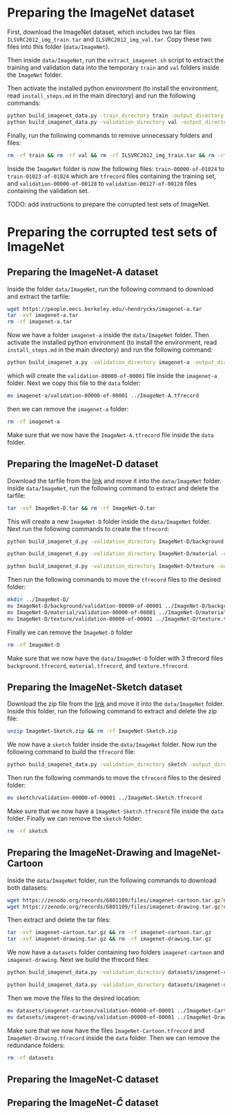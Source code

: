 # Preparing the ImageNet dataset

First, download the ImageNet dataset, which includes two tar files `ILSVRC2012_img_train.tar` and `ILSVRC2012_img_val.tar`. Copy these two files into this folder (`data/ImageNet`).

Then inside `data/ImageNet`, run the `extract_imagenet.sh` script to extract the training and validation data into the temporary `train` and `val` folders inside the `ImageNet` folder.

Then activate the installed python environment (to install the environment, read `install_steps.md` in the main directory) and run the following commands:
```bash
python build_imagenet_data.py -train_directory train -output_directory ${pwd}
python build_imagenet_data.py -validation_directory val -output_directory ${pwd}
```

Finally, run the following commands to remove unnecessary folders and files:
```bash
rm -rf train && rm -rf val && rm -rf ILSVRC2012_img_train.tar && rm -rf ILSVRC2012_img_val.tar
```

Inside the `ImageNet` folder is now the following files:
`train-00000-of-01024` to `train-01023-of-01024` which are `tfrecord` files containing the training set, and `validation-00000-of-00128` to `validation-00127-of-00128` files containing the validation set.

TODO: add instructions to prepare the corrupted test sets of ImageNet.

# Preparing the corrupted test sets of ImageNet

## Preparing the ImageNet-A dataset

Inside the folder `data/ImageNet`, run the following command to download and extract the tarfile:
```bash
wget https://people.eecs.berkeley.edu/~hendrycks/imagenet-a.tar
tar -xvf imagenet-a.tar
rm -rf imagenet-a.tar
```
Now we have a folder `imagenet-a` inside the `data/ImageNet` folder. Then activate the installed python environment (to install the environment, read `install_steps.md` in the main directory) and run the following command:
```bash
python build_imagenet_a.py -validation_directory imagenet-a -output_directory imagenet-a
```
which will create the `validation-00000-of-00001` file inside the `imagenet-a` folder. Next we copy this file to the `data` folder:
```bash
mv imagenet-a/validation-00000-of-00001 ../ImageNet-A.tfrecord
```
then we can remove the `imagenet-a` folder:
```bash
rm -rf imagenet-a
```

Make sure that we now have the `ImageNet-A.tfrecord` file inside the `data` folder.

## Preparing the ImageNet-D dataset

Download the tarfile from the [link](https://drive.google.com/file/d/11zTXmg5yNjZwi8bwc541M1h5tPAVGeQc/view) and move it into the `data/ImageNet` folder. Inside `data/ImageNet`, run the following command to extract and delete the tarfile:
```bash
tar -xvf ImageNet-D.tar && rm -rf ImageNet-D.tar
```
This will create a new `ImageNet-D` folder inside the `data/ImageNet` folder. Next run the following commands to create the `tfrecord`:
```bash
python build_imagenet_d.py -validation_directory ImageNet-D/background -output_directory ImageNet-D/background

python build_imagenet_d.py -validation_directory ImageNet-D/material -output_directory ImageNet-D/material

python build_imagenet_d.py -validation_directory ImageNet-D/texture -output_directory ImageNet-D/texture
```

Then run the following commands to move the `tfrecord` files to the desired folder:
```bash
mkdir ../ImageNet-D/
mv ImageNet-D/background/validation-00000-of-00001 ../ImageNet-D/background.tfrecord
mv ImageNet-D/material/validation-00000-of-00001 ../ImageNet-D/material.tfrecord
mv ImageNet-D/texture/validation-00000-of-00001 ../ImageNet-D/texture.tfrecord
```

Finally we can remove the `ImageNet-D` folder
```bash
rm -rf ImageNet-D
```

Make sure that we now have the `data/ImageNet-D` folder with 3 tfrecord files `background.tfrecord`, `material.tfrecord`, and `texture.tfrecord`.

## Preparing the ImageNet-Sketch dataset

Download the zip file from the [link](https://drive.google.com/file/d/1Mj0i5HBthqH1p_yeXzsg22gZduvgoNeA/view) and move it into the `data/ImageNet` folder. Inside this folder, run the following command to extract and delete the zip file:
```bash
unzip ImageNet-Sketch.zip && rm -rf ImageNet-Sketch.zip
```

We now have a `sketch` folder inside the `data/ImageNet` folder. Now run the following command to build the `tfrecord` file:
```bash
python build_imagenet_data.py -validation_directory sketch -output_directory sketch
```
Then run the following commands to move the `tfrecord` files to the desired folder:
```bash
mv sketch/validation-00000-of-00001 ../ImageNet-Sketch.tfrecord
```

Make sure that we now have a `ImageNet-Sketch.tfrecord` file inside the `data` folder. Finally we can remove the `sketch` folder:
```bash
rm -rf sketch
```

## Preparing the ImageNet-Drawing and ImageNet-Cartoon

Inside the `data/ImageNet` folder, run the following commands to download both datasets:
```bash
wget https://zenodo.org/records/6801109/files/imagenet-cartoon.tar.gz?download=1
wget https://zenodo.org/records/6801109/files/imagenet-drawing.tar.gz?download=1
```

Then extract and delete the tar files:
```bash
tar -xvf imagenet-cartoon.tar.gz && rm -rf imagenet-cartoon.tar.gz
tar -xvf imagenet-drawing.tar.gz && rm -rf imagenet-drawing.tar.gz
```

We now have a `datasets` folder containing two folders `imagenet-cartoon` and `imagenet-drawing`. Next we build the tfrecord files:
```bash
python build_imagenet_data.py -validation_directory datasets/imagenet-cartoon -output_directory datasets/imagenet-cartoon

python build_imagenet_data.py -validation_directory datasets/imagenet-drawing -output_directory datasets/imagenet-drawing
```

Then we move the files to the desired location:
```bash
mv datasets/imagenet-cartoon/validation-00000-of-00001 ../ImageNet-Cartoon.tfrecord
mv datasets/imagenet-drawing/validation-00000-of-00001 ../ImageNet-Drawing.tfrecord
```

Make sure that we now have the files `ImageNet-Cartoon.tfrecord` and `ImageNet-Drawing.tfrecord` inside the `data` folder. Then we can remove the redundance folders:
```bash
rm -rf datasets
```

## Preparing the ImageNet-C dataset


## Preparing the ImageNet-$\bar{C}$ dataset